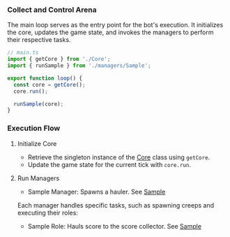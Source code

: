 ### Collect and Control Arena

The main loop serves as the entry point for the bot's execution. It initializes the core, updates the game state, and invokes the managers to perform their respective tasks.

```typescript
// main.ts
import { getCore } from './Core';
import { runSample } from './managers/Sample';

export function loop() {
  const core = getCore();
  core.run();

  runSample(core);
}
```

### Execution Flow

1. Initialize Core

   - Retrieve the singleton instance of the [Core](./Core.ts) class using `getCore`.
   - Update the game state for the current tick with `core.run`.

2. Run Managers

   - Sample Manager: Spawns a hauler. See [Sample](./managers/Sample.ts)

   Each manager handles specific tasks, such as spawning creeps and executing their roles:

   - Sample Role: Hauls score to the score collector. See [Sample](./roles/Sample.ts)
